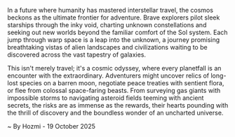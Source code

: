 
In a future where humanity has mastered interstellar travel, the cosmos beckons as the ultimate frontier for adventure. Brave explorers pilot sleek starships through the inky void, charting unknown constellations and seeking out new worlds beyond the familiar comfort of the Sol system. Each jump through warp space is a leap into the unknown, a journey promising breathtaking vistas of alien landscapes and civilizations waiting to be discovered across the vast tapestry of galaxies.

This isn't merely travel; it's a cosmic odyssey, where every planetfall is an encounter with the extraordinary. Adventurers might uncover relics of long-lost species on a barren moon, negotiate peace treaties with sentient flora, or flee from colossal space-faring beasts. From surveying gas giants with impossible storms to navigating asteroid fields teeming with ancient secrets, the risks are as immense as the rewards, their hearts pounding with the thrill of discovery and the boundless wonder of an uncharted universe.

~ By Hozmi - 19 October 2025
